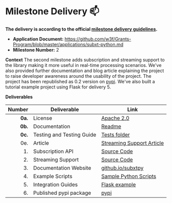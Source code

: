 # Milestone Delivery :mailbox:

**The delivery is according to the official [milestone delivery guidelines](https://github.com/w3f/Grants-Program/blob/master/docs/Support%20Docs/milestone-deliverables-guidelines.md).**

* **Application Document:** https://github.com/w3f/Grants-Program/blob/master/applications/subxt-python.md
* **Milestone Number:** 2

**Context** 
The second milestone adds subscription and streaming support to the library making it more useful in real-time 
processing scenarios. We've also provided further documentation and blog article explaining the project to raise 
developer awareness around the usability of the project. The project has been republished as 0.2 version on 
[pypi](https://pypi.org/project/subxtpy/). We've also built a tutorial example project using Flask for delivery 5.  

**Deliverables**
 

|  Number | Deliverable               | Link                                                                                                               |
|--------:|---------------------------|--------------------------------------------------------------------------------------------------------------------|
| **0a.** | License                   | [Apache 2.0](https://github.com/philoniare/subxtpy/blob/main/LICENSE.md)                                           |
| **0b.** | Documentation             | [Readme](https://github.com/philoniare/subxtpy/blob/main/README.md)                                                |
| **0c.** | Testing and Testing Guide | [Tests folder](https://github.com/philoniare/subxtpy/tree/main/tests)                                              |
|     0e. | Article                   | [Streaming Support Article](https://www.philoniare.com/blog/real-time-subxtpy)                                     |
|      1. | Subscription API          | [Source Code](https://github.com/philoniare/subxtpy/blob/442dfafa6164d3a01da7fdb58fc018930a936a00/src/lib.rs#L597) |
|      2. | Streaming Support         | [Source Code](https://github.com/philoniare/subxtpy/blob/442dfafa6164d3a01da7fdb58fc018930a936a00/src/lib.rs#L597) |
|      3. | Documentation Website     | [github.io/subxtpy](https://philoniare.github.io/subxtpy/)                                                         |
|      4. | Example Scripts           | [Sample Python Scripts](https://github.com/philoniare/subxtpy/tree/main/tests)                                     |
|      5. | Integration Guides        | [Flask example](https://github.com/philoniare/subxtpy-flask-example)                                                                                                                                                                                                
|      6. | Published pypi package        | [pypi](https://pypi.org/project/subxtpy/)                                                                          |                                                                                                                                                                                                                                                                                                             

